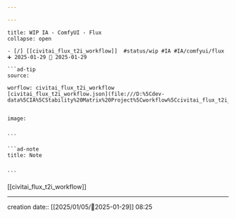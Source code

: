 ```yaml
---

---
```

 
`````ad-example
title: WIP IA - ComfyUI - Flux
collapse: open

- [/] [[civitai_flux_t2i_workflow]]  #status/wip #IA #IA/comfyui/flux  ➕ 2025-01-29 🛫 2025-01-29

```ad-tip
source: 

worflow: civitai_flux_t2i_workflow 
[civitai_flux_t2i_workflow.json](file:///D:%5Cdev-data%5CIA%5CStability%20Matrix%20Project%5Cworkflow%5Ccivitai_flux_t2i_workflow.json)


image:  


```

```ad-note
title: Note
 

```

`````

[[civitai_flux_t2i_workflow]]

---
creation date:: [[2025/01/05/📒2025-01-29]]  08:25

